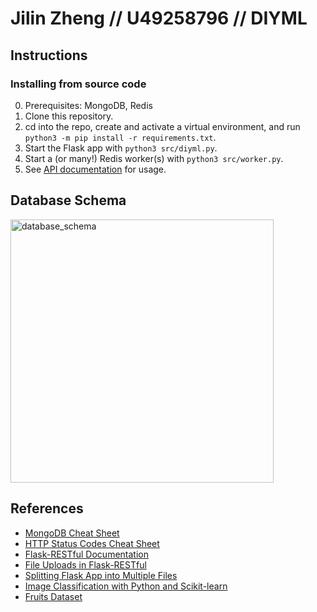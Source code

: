 # Jilin Zheng // U49258796 // DIYML

## Instructions

### Installing from source code

0. Prerequisites: MongoDB, Redis
1. Clone this repository.
2. cd into the repo, create and activate a virtual environment, and run `python3 -m pip install -r requirements.txt`.
3. Start the Flask app with `python3 src/diyml.py`.
4. Start a (or many!) Redis worker(s) with `python3 src/worker.py`.
5. See [API documentation]() for usage.

## Database Schema

<img width="421" alt="database_schema" src="https://github.com/jilinzheng/DIYML/assets/133818802/3bc6d7dc-8f62-45ac-a57b-5fec8ebbeb31">

## References

- [MongoDB Cheat Sheet](https://blog.webdevsimplified.com/2022-02/mongo-db/)
- [HTTP Status Codes Cheat Sheet](https://cheatography.com/kstep/cheat-sheets/http-status-codes/?source=post_page-----1353126d9cd9--------------------------------)
- [Flask-RESTful Documentation](https://readthedocs.org/projects/flask-restful/downloads/pdf/latest/)
- [File Uploads in Flask-RESTful](https://stackoverflow.com/questions/28982974/flask-restful-upload-image)
- [Splitting Flask App into Multiple Files](https://stackoverflow.com/questions/11994325/how-to-divide-flask-app-into-multiple-py-files)
- [Image Classification with Python and Scikit-learn](https://www.youtube.com/watch?v=il8dMDlXrIE)
- [Fruits Dataset](https://www.kaggle.com/datasets/utkarshsaxenadn/fruits-classification)
